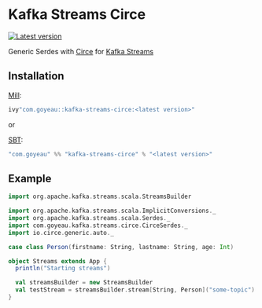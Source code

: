 # Kafka Streams Circe

[![Latest version](https://index.scala-lang.org/joan38/kafka-streams-circe/kafka-streams-circe/latest.svg)](https://index.scala-lang.org/joan38/kafka-streams-circe/kafka-streams-circe)

Generic Serdes with [Circe](https://github.com/circe/circe) for [Kafka Streams](https://github.com/apache/kafka)

## Installation
[Mill](https://www.lihaoyi.com/mill):
```scala
ivy"com.goyeau::kafka-streams-circe:<latest version>"
```
or

[SBT](https://www.scala-sbt.org):
```scala
"com.goyeau" %% "kafka-streams-circe" % "<latest version>"
```


## Example

```scala
import org.apache.kafka.streams.scala.StreamsBuilder

import org.apache.kafka.streams.scala.ImplicitConversions._
import org.apache.kafka.streams.scala.Serdes._
import com.goyeau.kafka.streams.circe.CirceSerdes._
import io.circe.generic.auto._

case class Person(firstname: String, lastname: String, age: Int)

object Streams extends App {
  println("Starting streams")

  val streamsBuilder = new StreamsBuilder
  val testStream = streamsBuilder.stream[String, Person]("some-topic")
}
```
